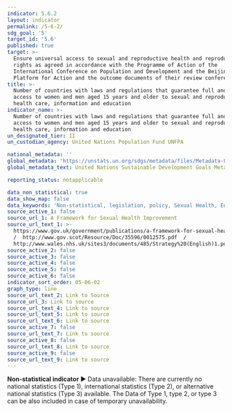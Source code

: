 ```yaml
---
indicator: 5.6.2
layout: indicator
permalink: /5-6-2/
sdg_goal: '5'
target_id: '5.6'
published: true
target: >-
  Ensure universal access to sexual and reproductive health and reproductive
  rights as agreed in accordance with the Programme of Action of the
  International Conference on Population and Development and the Beijing
  Platform for Action and the outcome documents of their review conferences
title: >-
  Number of countries with laws and regulations that guarantee full and equal
  access to women and men aged 15 years and older to sexual and reproductive
  health care, information and education
indicator_name: >-
  Number of countries with laws and regulations that guarantee full and equal
  access to women and men aged 15 years and older to sexual and reproductive
  health care, information and education
un_designated_tier: II
un_custodian_agency: United Nations Population Fund UNFPA

national_metadata: ''
global_metadata: 'https://unstats.un.org/sdgs/metadata/files/Metadata-05-06-02.pdf'
global_metadata_text: United Nations Sustainable Development Goals Metadata (PDF 4.0 MB)

reporting_status: notapplicable

data_non_statistical: true
data_show_map: false
data_keywords: 'Non-statistical, legislation, policy, Sexual Health, Education'
source_active_1: false
source_url_1: A Framework for Sexual Health Improvement
source_url_text_1: >-
  https://www.gov.uk/government/publications/a-framework-for-sexual-health-improvement-in-england 
  /  http://www.gov.scot/Resource/Doc/35596/0012575.pdf  / 
  http://www.wales.nhs.uk/sites3/documents/485/Strategy%20(English)1.pdf
source_active_2: false
source_active_3: false
source_active_4: false
source_active_5: false
source_active_6: false
indicator_sort_order: 05-06-02
graph_type: line
source_url_text_2: Link to Source
source_url_3: Link to source
source_url_text_4: Link to source
source_url_text_5: Link to source
source_url_text_6: Link to source
source_active_7: false
source_url_text_7: Link to source
source_active_8: false
source_url_text_8: Link to source
source_active_9: false
source_url_text_9: Link to source
---
```

**Non-statistical indicator**
▶ Data unavailable: There are currently no national statistics (Type 1), international statistics (Type 2), or alternative national statistics (Type 3) available. The Data of Type 1, type 2, or type 3 can be also included in case of temporary unavailability.
